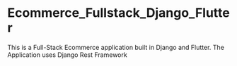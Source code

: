 # Ecommerce_Fullstack_Django_Flutter
This is a Full-Stack Ecommerce application built in Django and Flutter. The Application uses Django Rest Framework
